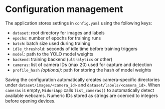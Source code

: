 # Configuration management

The application stores settings in ``config.yaml`` using the following keys:

- ``dataset``: root directory for images and labels
- ``epochs``: number of epochs for training runs
- ``batch``: batch size used during training
- ``idle_threshold``: seconds of idle time before training triggers
- ``model``: path to the YOLO model weights
- ``backend``: training backend (``ultralytics`` or other)
- ``cameras``: list of camera IDs (max 20) used for capture and detection
- ``profile_hash`` *(optional)*: path for storing the hash of model weights

Saving the configuration automatically creates camera-specific directories
under ``dataset/images/<camera_id>`` and ``dataset/labels/<camera_id>``.
When ``cameras`` is empty, ``MidoriApp`` calls ``list_cameras()`` to
automatically detect available webcams. Numeric IDs stored as strings
are coerced to integers before opening devices.
